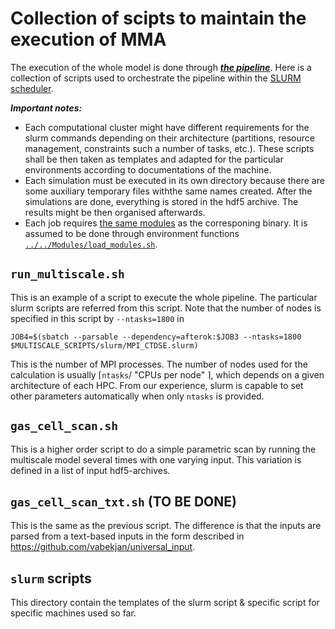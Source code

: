 # Collection of scipts to maintain the execution of MMA

The execution of the whole model is done through [***the pipeline***](../../README.md#execution-pipeline). Here is a collection of scripts used to orchestrate the pipeline within the [SLURM scheduler](https://hpc-wiki.info/hpc/SLURM).

***Important notes:***
* Each computational cluster might have different requirements for the slurm commands depending on their architecture (partitions, resource management, constraints such a number of tasks, etc.). These scripts shall be then taken as templates and adapted for the particular environments according to documentations of the machine.
* Each simulation must be executed in its own directory because there are some auxiliary temporary files withthe same names created. After the simulations are done, everything is stored in the hdf5 archive. The results might be then organised afterwards.
* Each job requires [the same modules](../../README.md#modules-and-libraries) as the corresponing binary. It is assumed to be done through environment functions [`../../Modules/load_modules.sh`](../../Modules/load_modules.sh).


## `run_multiscale.sh`
This is an example of a script to execute the whole pipeline. The particular slurm scripts are referred from this script. Note that the number of nodes is specified in this script by `--ntasks=1800` in

    JOB4=$(sbatch --parsable --dependency=afterok:$JOB3 --ntasks=1800 $MULTISCALE_SCRIPTS/slurm/MPI_CTDSE.slurm)
This is the number of MPI processes. The number of nodes used for the calculation is usually $\lceil$`ntasks`/ "CPUs per node" $\rceil$, which depends on a given architecture of each HPC. From our experience, slurm is capable to set other parameters automatically when only `ntasks` is provided.


## `gas_cell_scan.sh`
This is a higher order script to do a simple parametric scan by running the multiscale model several times with one varying input. This variation is defined in a list of input hdf5-archives.

## `gas_cell_scan_txt.sh` (TO BE DONE)
This is the same as the previous script. The difference is that the inputs are parsed from a text-based inputs in the form described in https://github.com/vabekjan/universal_input.

## `slurm` scripts
This directory contain the templates of the slurm script & specific script for specific machines used so far.

